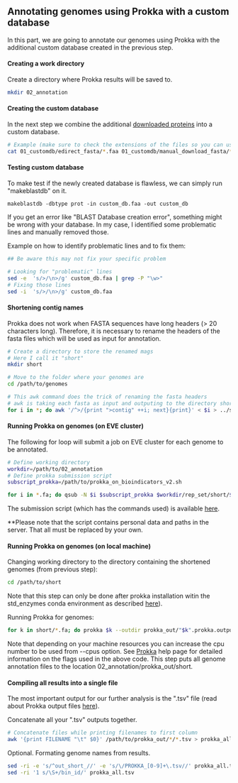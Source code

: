 ## Annotating genomes using Prokka with a custom database
In this part, we are going to annotate our genomes using Prokka
with the additional custom database created in the previous step.


#### Creating a work directory
Create a directory where Prokka results will be saved to.
```bash
mkdir 02_annotation
```

#### Creating the custom database
In the next step we combine the additional [downloaded proteins](CUSTOMDB.md) into a custom database.

```bash
# Example (make sure to check the extensions of the files so you can use wildcard)
cat 01_customdb/edirect_fasta/*.faa 01_customdb/manual_download_fasta/*.faa > 02_annotation/custom_db.faa
```

#### Testing custom database
To make test if the newly created database is flawless, 
we can simply run "makeblastdb" on it.

```
makeblastdb -dbtype prot -in custom_db.faa -out custom_db
```

If you get an error like "BLAST Database creation error", something might be wrong with your database.
In my case, I identified some problematic lines and manually removed those.

Example on how to identify problematic lines and to fix them:
```bash
## Be aware this may not fix your specific problem

# Looking for "problematic" lines
sed -e  's/>/\n>/g' custom_db.faa | grep -P "\w>"
# Fixing those lines
sed -i  's/>/\n>/g' custom_db.faa
```

#### Shortening contig names
Prokka does not work when FASTA sequences have long headers (> 20 characters long). 
Therefore, it is necessary to rename the headers of 
the fasta files which will be used as input for annotation.

```bash
# Create a directory to store the renamed mags
# Here I call it "short"
mkdir short

# Move to the folder where your genomes are
cd /path/to/genomes

# This awk command does the trick of renaming the fasta headers
# awk is taking each fasta as input and outputing to the directory short
for i in *; do awk '/^>/{print ">contig" ++i; next}{print}' < $i > ../short/"short_"$i; done
```

#### Running Prokka on genomes (on EVE cluster)

The following for loop will submit a job on EVE cluster for each genome to be annotated.
```bash
# Define working directory
workdir=/path/to/02_annotation
# Define prokka submission script
subscript_prokka=/path/to/prokka_on_bioindicators_v2.sh

for i in *.fa; do qsub -N $i $subscript_prokka $workdir/rep_set/short/$i prokka_out/"out_$i" $i; done
```
The submission script (which has the commands used) is available [here](../scripts/prokka_sub_script.sh).

**Please note that the script contains personal data and paths in the server. That all must be replaced by your own. 

#### Running Prokka on genomes (on local machine)

Changing working directory to the directory containing the shortened genomes (from previous step):
```bash
cd /path/to/short
```
Note that this step can only be done after prokka installation witin the std_enzymes conda environment as described [here](../README.md)). 

Running Prokka for genomes:
```bash
for k in short/*.fa; do prokka $k --outdir prokka_out/"$k".prokka.output --prefix PROKKA_${k##*/} --proteins "custom_db.faa" --norrna --notrna --cpus 4 ; echo $k; done
```
Note that depending on your machine resources you can increase the cpu number to be used from --cpus option. See [Prokka](https://github.com/tseemann/prokka#readme) help page for detailed information on the flags used in the above code. 
This step puts all genome annotation files to the location 02_annotation/prokka_out/short.

#### Compiling all results into a single file

The most important output for our further analysis is the ".tsv" file 
(read about Prokka output files [here](https://github.com/tseemann/prokka#output-files)).

Concatenate all your ".tsv" outputs together.
```bash
# Concatenate files while printing filenames to first column
awk '{print FILENAME "\t" $0}' /path/to/prokka_out/*/*.tsv > prokka_all.tsv
```

Optional. Formating genome names from results.
```bash
sed -ri -e 's/^out_short_//' -e 's/\/PROKKA_[0-9]+\.tsv//' prokka_all.tsv
sed -ri '1 s/\S+/bin_id/' prokka_all.tsv
```
